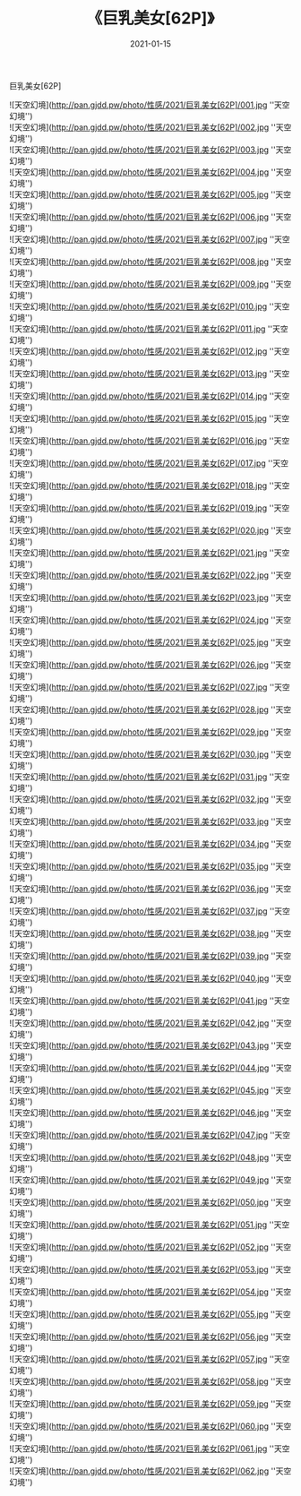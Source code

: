 ﻿---
layout: post
title:  《巨乳美女[62P]》
date:   2021-01-15
img: http://pan.gjdd.pw/photo/性感/2021/巨乳美女[62P]/000.jpg
categories: [美女, 性感, 泳衣]
---

巨乳美女[62P]



![天空幻境](http://pan.gjdd.pw/photo/性感/2021/巨乳美女[62P]/001.jpg ''天空幻境'') <br>
![天空幻境](http://pan.gjdd.pw/photo/性感/2021/巨乳美女[62P]/002.jpg ''天空幻境'') <br>
![天空幻境](http://pan.gjdd.pw/photo/性感/2021/巨乳美女[62P]/003.jpg ''天空幻境'') <br>
![天空幻境](http://pan.gjdd.pw/photo/性感/2021/巨乳美女[62P]/004.jpg ''天空幻境'') <br>
![天空幻境](http://pan.gjdd.pw/photo/性感/2021/巨乳美女[62P]/005.jpg ''天空幻境'') <br>
![天空幻境](http://pan.gjdd.pw/photo/性感/2021/巨乳美女[62P]/006.jpg ''天空幻境'') <br>
![天空幻境](http://pan.gjdd.pw/photo/性感/2021/巨乳美女[62P]/007.jpg ''天空幻境'') <br>
![天空幻境](http://pan.gjdd.pw/photo/性感/2021/巨乳美女[62P]/008.jpg ''天空幻境'') <br>
![天空幻境](http://pan.gjdd.pw/photo/性感/2021/巨乳美女[62P]/009.jpg ''天空幻境'') <br>
![天空幻境](http://pan.gjdd.pw/photo/性感/2021/巨乳美女[62P]/010.jpg ''天空幻境'') <br>
![天空幻境](http://pan.gjdd.pw/photo/性感/2021/巨乳美女[62P]/011.jpg ''天空幻境'') <br>
![天空幻境](http://pan.gjdd.pw/photo/性感/2021/巨乳美女[62P]/012.jpg ''天空幻境'') <br>
![天空幻境](http://pan.gjdd.pw/photo/性感/2021/巨乳美女[62P]/013.jpg ''天空幻境'') <br>
![天空幻境](http://pan.gjdd.pw/photo/性感/2021/巨乳美女[62P]/014.jpg ''天空幻境'') <br>
![天空幻境](http://pan.gjdd.pw/photo/性感/2021/巨乳美女[62P]/015.jpg ''天空幻境'') <br>
![天空幻境](http://pan.gjdd.pw/photo/性感/2021/巨乳美女[62P]/016.jpg ''天空幻境'') <br>
![天空幻境](http://pan.gjdd.pw/photo/性感/2021/巨乳美女[62P]/017.jpg ''天空幻境'') <br>
![天空幻境](http://pan.gjdd.pw/photo/性感/2021/巨乳美女[62P]/018.jpg ''天空幻境'') <br>
![天空幻境](http://pan.gjdd.pw/photo/性感/2021/巨乳美女[62P]/019.jpg ''天空幻境'') <br>
![天空幻境](http://pan.gjdd.pw/photo/性感/2021/巨乳美女[62P]/020.jpg ''天空幻境'') <br>
![天空幻境](http://pan.gjdd.pw/photo/性感/2021/巨乳美女[62P]/021.jpg ''天空幻境'') <br>
![天空幻境](http://pan.gjdd.pw/photo/性感/2021/巨乳美女[62P]/022.jpg ''天空幻境'') <br>
![天空幻境](http://pan.gjdd.pw/photo/性感/2021/巨乳美女[62P]/023.jpg ''天空幻境'') <br>
![天空幻境](http://pan.gjdd.pw/photo/性感/2021/巨乳美女[62P]/024.jpg ''天空幻境'') <br>
![天空幻境](http://pan.gjdd.pw/photo/性感/2021/巨乳美女[62P]/025.jpg ''天空幻境'') <br>
![天空幻境](http://pan.gjdd.pw/photo/性感/2021/巨乳美女[62P]/026.jpg ''天空幻境'') <br>
![天空幻境](http://pan.gjdd.pw/photo/性感/2021/巨乳美女[62P]/027.jpg ''天空幻境'') <br>
![天空幻境](http://pan.gjdd.pw/photo/性感/2021/巨乳美女[62P]/028.jpg ''天空幻境'') <br>
![天空幻境](http://pan.gjdd.pw/photo/性感/2021/巨乳美女[62P]/029.jpg ''天空幻境'') <br>
![天空幻境](http://pan.gjdd.pw/photo/性感/2021/巨乳美女[62P]/030.jpg ''天空幻境'') <br>
![天空幻境](http://pan.gjdd.pw/photo/性感/2021/巨乳美女[62P]/031.jpg ''天空幻境'') <br>
![天空幻境](http://pan.gjdd.pw/photo/性感/2021/巨乳美女[62P]/032.jpg ''天空幻境'') <br>
![天空幻境](http://pan.gjdd.pw/photo/性感/2021/巨乳美女[62P]/033.jpg ''天空幻境'') <br>
![天空幻境](http://pan.gjdd.pw/photo/性感/2021/巨乳美女[62P]/034.jpg ''天空幻境'') <br>
![天空幻境](http://pan.gjdd.pw/photo/性感/2021/巨乳美女[62P]/035.jpg ''天空幻境'') <br>
![天空幻境](http://pan.gjdd.pw/photo/性感/2021/巨乳美女[62P]/036.jpg ''天空幻境'') <br>
![天空幻境](http://pan.gjdd.pw/photo/性感/2021/巨乳美女[62P]/037.jpg ''天空幻境'') <br>
![天空幻境](http://pan.gjdd.pw/photo/性感/2021/巨乳美女[62P]/038.jpg ''天空幻境'') <br>
![天空幻境](http://pan.gjdd.pw/photo/性感/2021/巨乳美女[62P]/039.jpg ''天空幻境'') <br>
![天空幻境](http://pan.gjdd.pw/photo/性感/2021/巨乳美女[62P]/040.jpg ''天空幻境'') <br>
![天空幻境](http://pan.gjdd.pw/photo/性感/2021/巨乳美女[62P]/041.jpg ''天空幻境'') <br>
![天空幻境](http://pan.gjdd.pw/photo/性感/2021/巨乳美女[62P]/042.jpg ''天空幻境'') <br>
![天空幻境](http://pan.gjdd.pw/photo/性感/2021/巨乳美女[62P]/043.jpg ''天空幻境'') <br>
![天空幻境](http://pan.gjdd.pw/photo/性感/2021/巨乳美女[62P]/044.jpg ''天空幻境'') <br>
![天空幻境](http://pan.gjdd.pw/photo/性感/2021/巨乳美女[62P]/045.jpg ''天空幻境'') <br>
![天空幻境](http://pan.gjdd.pw/photo/性感/2021/巨乳美女[62P]/046.jpg ''天空幻境'') <br>
![天空幻境](http://pan.gjdd.pw/photo/性感/2021/巨乳美女[62P]/047.jpg ''天空幻境'') <br>
![天空幻境](http://pan.gjdd.pw/photo/性感/2021/巨乳美女[62P]/048.jpg ''天空幻境'') <br>
![天空幻境](http://pan.gjdd.pw/photo/性感/2021/巨乳美女[62P]/049.jpg ''天空幻境'') <br>
![天空幻境](http://pan.gjdd.pw/photo/性感/2021/巨乳美女[62P]/050.jpg ''天空幻境'') <br>
![天空幻境](http://pan.gjdd.pw/photo/性感/2021/巨乳美女[62P]/051.jpg ''天空幻境'') <br>
![天空幻境](http://pan.gjdd.pw/photo/性感/2021/巨乳美女[62P]/052.jpg ''天空幻境'') <br>
![天空幻境](http://pan.gjdd.pw/photo/性感/2021/巨乳美女[62P]/053.jpg ''天空幻境'') <br>
![天空幻境](http://pan.gjdd.pw/photo/性感/2021/巨乳美女[62P]/054.jpg ''天空幻境'') <br>
![天空幻境](http://pan.gjdd.pw/photo/性感/2021/巨乳美女[62P]/055.jpg ''天空幻境'') <br>
![天空幻境](http://pan.gjdd.pw/photo/性感/2021/巨乳美女[62P]/056.jpg ''天空幻境'') <br>
![天空幻境](http://pan.gjdd.pw/photo/性感/2021/巨乳美女[62P]/057.jpg ''天空幻境'') <br>
![天空幻境](http://pan.gjdd.pw/photo/性感/2021/巨乳美女[62P]/058.jpg ''天空幻境'') <br>
![天空幻境](http://pan.gjdd.pw/photo/性感/2021/巨乳美女[62P]/059.jpg ''天空幻境'') <br>
![天空幻境](http://pan.gjdd.pw/photo/性感/2021/巨乳美女[62P]/060.jpg ''天空幻境'') <br>
![天空幻境](http://pan.gjdd.pw/photo/性感/2021/巨乳美女[62P]/061.jpg ''天空幻境'') <br>
![天空幻境](http://pan.gjdd.pw/photo/性感/2021/巨乳美女[62P]/062.jpg ''天空幻境'') <br>